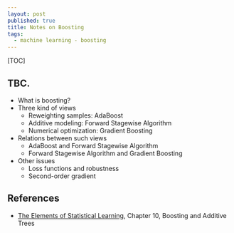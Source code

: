 ```yaml
---
layout: post
published: true
title: Notes on Boosting
tags:
  - machine learning - boosting
---
```

[TOC]

## TBC.

- What is boosting?
- Three kind of views
    - Reweighting samples: AdaBoost
    - Additive modeling: Forward Stagewise Algorithm
    - Numerical optimization: Gradient Boosting
- Relations between such views
	- AdaBoost and Forward Stagewise Algorithm
    - Forward Stagewise Algorithm and Gradient Boosting
- Other issues
	- Loss functions and robustness
    - Second-order gradient

## References

- [The Elements of  Statistical Learning](https://web.stanford.edu/~hastie/ElemStatLearn/), Chapter 10, Boosting and Additive Trees

